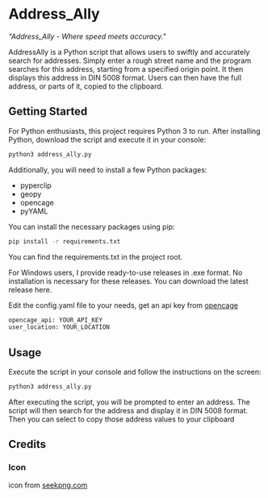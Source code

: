 # Address_Ally

_"Address_Ally - Where speed meets accuracy."_

AddressAlly is a Python script that allows users to swiftly and accurately search for addresses. Simply enter a rough street name and the program searches for this address, starting from a specified origin point. It then displays this address in DIN 5008 format. Users can then have the full address, or parts of it, copied to the clipboard.

## Getting Started

For Python enthusiasts, this project requires Python 3 to run. After installing Python, download the script and execute it in your console:

```bash
python3 address_ally.py
```

Additionally, you will need to install a few Python packages:

- pyperclip
- geopy
- opencage
- pyYAML

You can install the necessary packages using pip:

```bash
pip install -r requirements.txt
```
You can find the requirements.txt in the project root.

For Windows users, I provide ready-to-use releases in .exe format. No installation is necessary for these releases. You can download the latest release here.

Edit the config.yaml file to your needs, get an api key from [opencage](https://opencagedata.com/)

```bash
opencage_api: YOUR_API_KEY
user_location: YOUR_LOCATION
```

## Usage

Execute the script in your console and follow the instructions on the screen:

```bash
python3 address_ally.py
```

After executing the script, you will be prompted to enter an address. The script will then search for the address and display it in DIN 5008 format.
Then you can select to copy those address values to your clipboard

## Credits

### Icon
icon from [seekpng.com](https://www.seekpng.com/ipng/u2q8y3y3y3e6t4a9_hot-spots-comments-address-icon-vector/)
